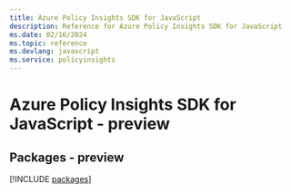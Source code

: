 ```yaml
---
title: Azure Policy Insights SDK for JavaScript
description: Reference for Azure Policy Insights SDK for JavaScript
ms.date: 02/16/2024
ms.topic: reference
ms.devlang: javascript
ms.service: policyinsights
---
```

# Azure Policy Insights SDK for JavaScript - preview
## Packages - preview
[!INCLUDE [packages](policy-insights-index.md)]